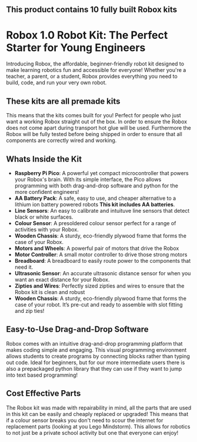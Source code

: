 ## This product contains 10 fully built Robox kits
# Robox 1.0 Robot Kit: The Perfect Starter for Young Engineers  
Introducing Robox, the affordable, beginner-friendly robot kit designed to make learning robotics fun and accessible for everyone! Whether you're a teacher, a parent, or a student, Robox provides everything you need to build, code, and run your very own robot.<br>
## These kits are all premade kits
This means that the kits comes built for you! Perfect for people who just want a working Robox straight out of the box. In order to ensure the Robox does not come apart during transport hot glue will be used. Furthermore the Robox will be fully tested before being shipped in order to ensure that all components are correctly wired and working.
## Whats Inside the Kit
- **Raspberry Pi Pico**: A powerful yet compact microcontroller that powers your Robox's brain. With its simple interface, the Pico allows programming with both drag-and-drop software and python for the more confident engineers! 
- **AA Battery Pack**: A safe, easy to use, and cheaper alternative to a lithium ion battery powered robots **This kit includes AA batteries**.
- **Line Sensors**: An easy to calibrate and intuituve line sensors that detect black or white surfaces.
- **Colour Sensor**: A presoldered colour sensor perfect for a range of activities with your Robox.
- **Wooden Chassis**: A sturdy, eco-friendly plywood frame that forms the case of your Robox.
- **Motors and Wheels**: A powerful pair of motors that drive the Robox
- **Motor Controller**: A small motor controller to drive those strong motors
- **Breadboard**: A breadboard to easily route power to the components that need it.
- **Ultrasonic Sensor**: An accurate ultrasonic distance sensor for when you want an exact distance for your Robox.
- **Zipties and Wires**: Perfectly sized zipties and wires to ensure that the Robox kit is clean and robust
- **Wooden Chassis**: A sturdy, eco-friendly plywood frame that forms the case of your robot. It’s pre-cut and ready to assemble with slot fitting and zip ties!
## Easy-to-Use Drag-and-Drop Software
Robox comes with an intuitive drag-and-drop programming platform that makes coding simple and engaging. This visual programming environment allows students to create programs by connecting blocks rather than typing out code. Ideal for beginners, but for our more intermediate users there is also a prepackaged python library that they can use if they want to jump into text based programming! 
## Cost Effective Parts 
The Robox kit was made with repairability in mind, all the parts that are used in this kit can be easily and cheaply replaced or upgraded! This means that if a colour sensor breaks you don't need to scour the internet for replacement parts (looking at you Lego Mindstorm). This allows for robotics to not just be a private school activity but one that everyone can enjoy! 